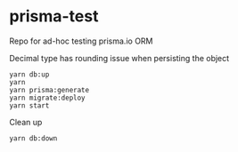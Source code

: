 # prisma-test

Repo for ad-hoc testing prisma.io ORM

Decimal type has rounding issue when persisting the object

```
yarn db:up
yarn
yarn prisma:generate
yarn migrate:deploy
yarn start
```

Clean up

```
yarn db:down
```
